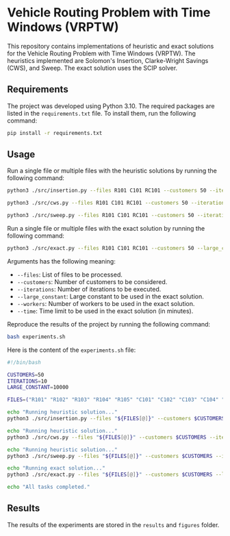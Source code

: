 # Vehicle Routing Problem with Time Windows (VRPTW)

This repository contains implementations of heuristic and exact solutions for the Vehicle Routing Problem with Time Windows (VRPTW). The heuristics implemented are Solomon's Insertion, Clarke-Wright Savings (CWS), and Sweep. The exact solution uses the SCIP solver.

## Requirements

The project was developed using Python 3.10. The required packages are listed in the `requirements.txt` file. To install them, run the following command:
```bash
pip install -r requirements.txt
```

## Usage

Run a single file or multiple files with the heuristic solutions by running the following command:

```bash
python3 ./src/insertion.py --files R101 C101 RC101 --customers 50 --iterations 10
```
```bash
python3 ./src/cws.py --files R101 C101 RC101 --customers 50 --iterations 10
```
```bash
python3 ./src/sweep.py --files R101 C101 RC101 --customers 50 --iterations 10
```

Run a single file or multiple files with the exact solution by running the following command:

```bash
python3 ./src/exact.py --files R101 C101 RC101 --customers 50 --large_constant 10000 --workers 8 --time 10
```

Arguments has the following meaning:
- `--files`: List of files to be processed.
- `--customers`: Number of customers to be considered.
- `--iterations`: Number of iterations to be executed.
- `--large_constant`: Large constant to be used in the exact solution.
- `--workers`: Number of workers to be used in the exact solution.
- `--time`: Time limit to be used in the exact solution (in minutes).

Reproduce the results of the project by running the following command:
```bash
bash experiments.sh
```
Here is the content of the `experiments.sh` file:
```bash
#!/bin/bash

CUSTOMERS=50
ITERATIONS=10
LARGE_CONSTANT=10000

FILES=("R101" "R102" "R103" "R104" "R105" "C101" "C102" "C103" "C104" "C105" "RC101" "RC102" "RC103" "RC104" "RC105")

echo "Running heuristic solution..."
python3 ./src/insertion.py --files "${FILES[@]}" --customers $CUSTOMERS --iterations $ITERATIONS

echo "Running heuristic solution..."
python3 ./src/cws.py --files "${FILES[@]}" --customers $CUSTOMERS --iterations $ITERATIONS

echo "Running heuristic solution..."
python3 ./src/sweep.py --files "${FILES[@]}" --customers $CUSTOMERS --iterations $ITERATIONS

echo "Running exact solution..."
python3 ./src/exact.py --files "${FILES[@]}" --customers $CUSTOMERS --large_constant $LARGE_CONSTANT

echo "All tasks completed."
```

## Results

The results of the experiments are stored in the `results` and `figures` folder.